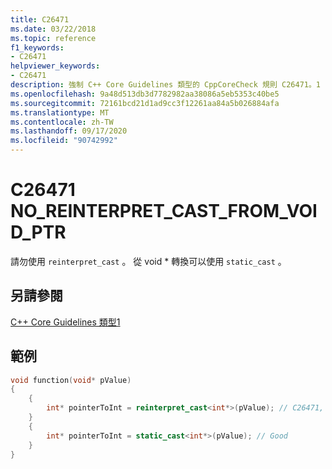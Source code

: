 ```yaml
---
title: C26471
ms.date: 03/22/2018
ms.topic: reference
f1_keywords:
- C26471
helpviewer_keywords:
- C26471
description: 強制 C++ Core Guidelines 類型的 CppCoreCheck 規則 C26471。1
ms.openlocfilehash: 9a48d513db3d7782982aa38086a5eb5353c40be5
ms.sourcegitcommit: 72161bcd21d1ad9cc3f12261aa84a5b026884afa
ms.translationtype: MT
ms.contentlocale: zh-TW
ms.lasthandoff: 09/17/2020
ms.locfileid: "90742992"
---
```

# <a name="c26471-no_reinterpret_cast_from_void_ptr"></a>C26471 NO_REINTERPRET_CAST_FROM_VOID_PTR

請勿使用 `reinterpret_cast` 。 從 void * 轉換可以使用 `static_cast` 。 

## <a name="see-also"></a>另請參閱
[C++ Core Guidelines 類型1](https://github.com/isocpp/CppCoreGuidelines/blob/master/CppCoreGuidelines.md#Pro-type-reinterpretcast)

## <a name="example"></a>範例
```cpp
void function(void* pValue) 
{
    {
        int* pointerToInt = reinterpret_cast<int*>(pValue); // C26471, use static_cast instead
    }
    {
        int* pointerToInt = static_cast<int*>(pValue); // Good
    }
}
```
